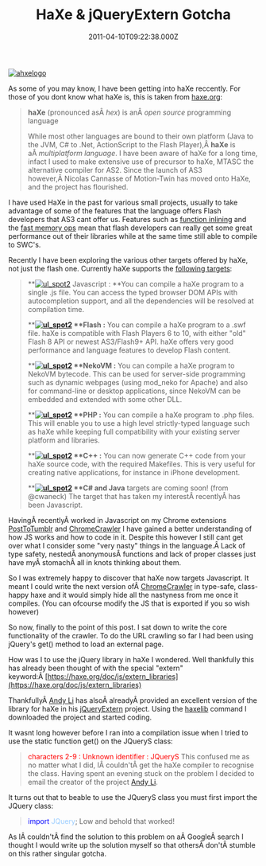 ﻿---
coverImage: /images/fallback-post-header.png
date: "2011-04-10T09:22:38.000Z"
tags:
  - compile
  - gotcha
  - haxe
  - import
  - jquery
  - tips
title: HaXe & jQueryExtern Gotcha
oldUrl: /haxe/haxe-jqueryextern-gotcha
---

[![](https://www.mikecann.blog/wp-content/uploads/2011/04/ahxelogo.jpg "ahxelogo")](https://www.mikecann.blog/wp-content/uploads/2011/04/ahxelogo.jpg)

As some of you may know, I have been getting into haXe reccently. For those of you dont know what haXe is, this is taken from [haxe.org](https://haxe.org):<!-- more -->

> **haXe** (pronounced asÂ *hex*) is anÂ *open source* programming language
>
> While most other languages are bound to their own platform (Java to the JVM, C# to .Net, ActionScript to the Flash Player),Â **haXe** is aÂ *multiplatform language*.
> I have been aware of haXe for a long time, infact I used to make extensive use of precursor to haXe, MTASC the alternative compiler for AS2\. Since the launch of AS3 however,Â Nicolas Cannasse of Motion-Twin has moved onto HaXe, and the project has flourished.

I have used HaXe in the past for various small projects, usually to take advantage of some of the features that the language offers Flash developers that AS3 cant offer us. Features such as [function inlining](https://haxe.org/ref/inline) and the [fast memory ops](https://haxe.org/api/flash9/memory) mean that flash developers can really get some great performance out of their libraries while at the same time still able to compile to SWC's.

Recently I have been exploring the various other targets offered by haXe, not just the flash one. Currently haXe supports the [following targets](https://haxe.org/doc/intro):

> **[![](https://www.mikecann.blog/wp-content/uploads/2011/04/ul_spot2.gif "ul_spot2")](https://www.mikecann.blog/wp-content/uploads/2011/04/ul_spot2.gif) Javascript : **You can compile a haXe program to a single .js file. You can access the typed browser DOM APIs with autocompletion support, and all the dependencies will be resolved at compilation time.
>
> **<strong>[![](https://www.mikecann.blog/wp-content/uploads/2011/04/ul_spot2.gif "ul_spot2")](https://www.mikecann.blog/wp-content/uploads/2011/04/ul_spot2.gif) **Flash :</strong> You can compile a haXe program to a .swf file. haXe is compatible with Flash Players 6 to 10, with either "old" Flash 8 API or newest AS3/Flash9+ API. haXe offers very good performance and language features to develop Flash content.
>
> **<strong>[![](https://www.mikecann.blog/wp-content/uploads/2011/04/ul_spot2.gif "ul_spot2")](https://www.mikecann.blog/wp-content/uploads/2011/04/ul_spot2.gif) **NekoVM :</strong> You can compile a haXe program to NekoVM bytecode. This can be used for server-side programming such as dynamic webpages (using mod_neko for Apache) and also for command-line or desktop applications, since NekoVM can be embedded and extended with some other DLL.
>
> **<strong>[![](https://www.mikecann.blog/wp-content/uploads/2011/04/ul_spot2.gif "ul_spot2")](https://www.mikecann.blog/wp-content/uploads/2011/04/ul_spot2.gif) **PHP :</strong> You can compile a haXe program to .php files. This will enable you to use a high level strictly-typed language such as haXe while keeping full compatibility with your existing server platform and libraries.
>
> **<strong>[![](https://www.mikecann.blog/wp-content/uploads/2011/04/ul_spot2.gif "ul_spot2")](https://www.mikecann.blog/wp-content/uploads/2011/04/ul_spot2.gif) **C++ :</strong> You can now generate C++ code from your haXe source code, with the required Makefiles. This is very useful for creating native applications, for instance in iPhone development.
>
> **<strong>[![](https://www.mikecann.blog/wp-content/uploads/2011/04/ul_spot2.gif "ul_spot2")](https://www.mikecann.blog/wp-content/uploads/2011/04/ul_spot2.gif) **C# and Java</strong> targets are coming soon! (from @cwaneck)
> The target that has taken my interestÂ recentlyÂ has been Javascript.

HavingÂ recentlyÂ worked in Javascript on my Chrome extensions [PostToTumblr](/posts/posttotumblrs-1628th-user-celebration/) and [ChromeCrawler](/posts/chrome-crawler-v0-4-background-crawling-more/) I have gained a better understanding of how JS works and how to code in it. Despite this however I still cant get over what I consider some "very nasty" things in the language.Â Lack of type safety, nestedÂ anonymousÂ functions and lack of proper classes just have myÂ stomachÂ all in knots thinking about them.

So I was extremely happy to discover that haXe now targets Javascript. It meant I could write the next version ofÂ [ChromeCrawler](/posts/chrome-crawler-v0-4-background-crawling-more/) in type-safe, class-happy haxe and it would simply hide all the nastyness from me once it compiles. (You can ofcourse modify the JS that is exported if you so wish however)

So now, finally to the point of this post. I sat down to write the core functionality of the crawler. To do the URL crawling so far I had been using jQuery's get() method to load an external page.

How was I to use the jQuery library in haXe I wondered. Well thankfully this has already been thought of with the special "extern" keyword:Â [https://haxe.org/doc/js/extern_libraries](https://haxe.org/doc/js/extern_libraries)

ThankfullyÂ [Andy Li](https://blog.onthewings.net/) has alsoÂ alreadyÂ provided an excellent version of the library for haXe in his [jQueryExtern](https://lib.haxe.org/p/jQueryExtern) project. Using the [haxelib](https://haxe.org/haxelib) command I downloaded the project and started coding.

It wasnt long however before I ran into a compilation issue when I tried to use the static function get() on the JQueryS class:

> <span style="color: #ff0000;">characters 2-9 : Unknown identifier : JQueryS</span>
> This confused me as no matter what I did, IÂ couldn'tÂ get the haXe compiler to recognise the class. Having spent an evening stuck on the problem I decided to email the creator of the project [Andy Li](https://blog.onthewings.net/).

It turns out that to beable to use the JQueryS class you must first import the JQuery class:

> <span style="color: #0000ff;">import</span> <span style="color: #99ccff;">JQuery</span>;
> Low and behold that worked!

As IÂ couldn'tÂ find the solution to this problem on aÂ GoogleÂ search I thought I would write up the solution myself so that othersÂ don'tÂ stumble on this rather singular gotcha.
